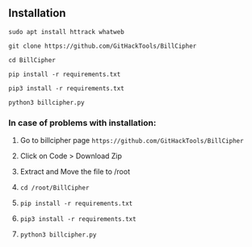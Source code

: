 ## Installation

`sudo apt install httrack whatweb`

`git clone https://github.com/GitHackTools/BillCipher`

`cd BillCipher`

`pip install -r requirements.txt`

`pip3 install -r requirements.txt`

`python3 billcipher.py`

### In case of problems with installation:

1. Go to billcipher page
   `https://github.com/GitHackTools/BillCipher`
2. Click on Code > Download Zip
3. Extract and Move the file to /root
4. `cd /root/BillCipher`
  
5. `pip install -r requirements.txt`

6. `pip3 install -r requirements.txt`

7. `python3 billcipher.py`
